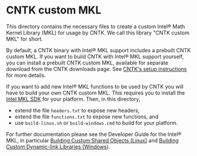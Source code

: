 # CNTK custom MKL

This directory contains the necessary files to create a custom Intel® Math Kernel Library (MKL)
for usage by CNTK. We call this library "CNTK custom MKL" for short.

By default, a CNTK binary with Intel® MKL support includes a prebuilt CNTK
custom MKL.
If you want to build CNTK with Intel® MKL support yourself, you can install a
prebuilt CNTK custom MKL, available for separate download from the CNTK
downloads page.
See [CNTK's setup instructions](https://github.com/Microsoft/CNTK/wiki/Setup-CNTK-on-your-machine)
for more details.

If you want to add new Intel® MKL functions to be used by CNTK you will have to
build your own CNTK custom MKL.
This requires you to install the [Intel MKL SDK](https://software.intel.com/en-us/intel-mkl/) for your platform.
Then, in this directory,
* extend the file `headers.txt` to expose new headers,
* extend the file `functions.txt` to expose new functions, and
* use `build-linux.sh` or `build-windows.cmd` to build for your platform.

For further documentation please see the Developer Guide for the Intel® MKL, in particular
[Building Custom Shared Objects (Linux)](https://software.intel.com/en-us/node/528533) and
[Building Custom Dynamic-link Libraries (Windows)](https://software.intel.com/en-us/node/528362).
